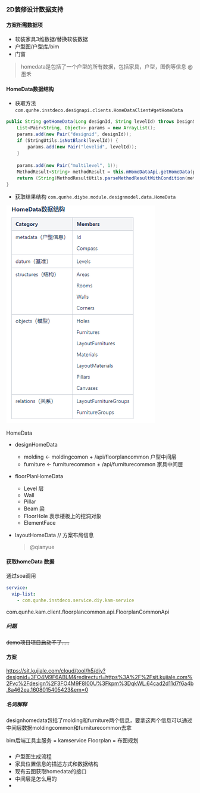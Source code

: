 
### 2D装修设计数据支持

#### 方案所需数据项

- 软装家具3维数据/替换软装数据
- 户型图/户型库/bim
- 门窗


> homedata是包括了一个户型的所有数据，包括家具，户型，图例等信息 @墨禾 

#### HomeData数据结构

- 获取方法 `com.qunhe.instdeco.designapi.clients.HomeDataClient#getHomeData`
```java
public String getHomeData(Long designId, String levelId) throws DesignServiceException {
    List<Pair<String, Object>> params = new ArrayList();
    params.add(new Pair("designid", designId));
    if (StringUtils.isNotBlank(levelId)) {
        params.add(new Pair("levelid", levelId));
    }

    params.add(new Pair("multilevel", 1));
    MethodResult<String> methodResult = this.mHomeDataApi.getHomeData(params);
    return (String)MethodResultUtils.parseMethodResultWithCondition(methodResult);
}
```
- 获取结果结构
`com.qunhe.diybe.module.designmodel.data.HomeData` 

![HomeData数据结构](./bak/homedata.png 'HomeData数据结构')


HomeData
- designHomeData
    - molding <- moldingcomon + /api/floorplancommon 户型中间层
    - furniture <- furniturecommon + /api/furniturecommon 家具中间层

- floorPlanHomeData
    - Level 层
    - Wall 
    - Pillar 
    - Beam 梁
    - FloorHole  表示楼板上的挖洞对象
    - ElementFace 

- layoutHomeData // 方案布局信息
    > @qianyue

#### 获取homeData 数据
通过soa调用
```yml
service:
  vip-list:
    - com.qunhe.instdeco.service.diy.kam-service
```
com.qunhe.kam.client.floorplancommon.api.FloorplanCommonApi

##### 问题
 ~~demo项目项目启动不了.....~~

#### 方案
https://sit.kujiale.com/cloud/tool/h5/diy?designid=3FO4M9F6ABLM&redirecturl=https%3A%2F%2Fsit.kujiale.com%2Fvc%2Fdesign%2F3FO4M9F8I00U%3Fkpm%3DqkWL.64cad2d11d7f6a4b.8a462ea.1608015405423&em=0


##### 名词解释
designhomedata包括了molding和furniture两个信息，要拿这两个信息可以通过中间层数据moldingcommon和furniturecommon去拿

bim后端工具主服务 = kamservice
Floorplan = 布图规划

###

- 户型图生成流程
- 家具位置信息的描述方式和数据结构
- 现有云图获取homedata的接口
- 中间层是怎么用的
- 